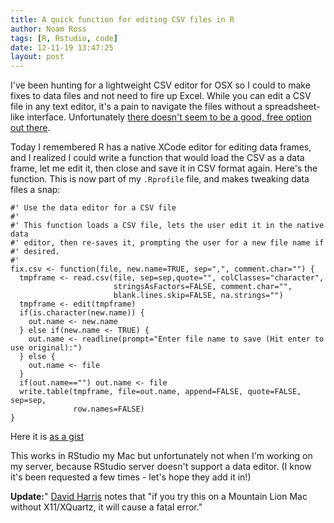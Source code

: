 ```yaml
---
title: A quick function for editing CSV files in R
author: Noam Ross
tags: [R, Rstudio, code]
date: 12-11-19 13:47:25
layout: post
--- 
```



I've been hunting for a lightweight CSV editor for OSX so I could to
make fixes to data files and not need to fire up Excel. While you can
edit a CSV file in any text editor, it's a pain to navigate the files
without a spreadsheet-like interface. Unfortunately [there doesn't seem
to be a good, free option out
there](http://apple.stackexchange.com/questions/66214/are-there-any-free-and-lightweight-spreadsheet-programs-for-the-mac).

Today I remembered R has a native XCode editor for editing data frames,
and I realized I could write a function that would load the CSV as a
data frame, let me edit it, then close and save it in CSV format again.
Here's the function. This is now part of my `.Rprofile` file, and makes
tweaking data files a snap:

    #' Use the data editor for a CSV file
    #' 
    #' This function loads a CSV file, lets the user edit it in the native data
    #' editor, then re-saves it, prompting the user for a new file name if 
    #' desired.
    #' 
    fix.csv <- function(file, new.name=TRUE, sep=",", comment.char="") {
      tmpframe <- read.csv(file, sep=sep,quote="", colClasses="character",
                           stringsAsFactors=FALSE, comment.char="",
                           blank.lines.skip=FALSE, na.strings="")
      tmpframe <- edit(tmpframe)
      if(is.character(new.name)) {
        out.name <- new.name
      } else if(new.name <- TRUE) {
        out.name <- readline(prompt="Enter file name to save (Hit enter to use original):")
      } else {
        out.name <- file
      }
      if(out.name=="") out.name <- file
      write.table(tmpframe, file=out.name, append=FALSE, quote=FALSE, sep=sep,
                  row.names=FALSE)
    }

Here it is [as a gist](https://gist.github.com/4114258)

This works in RStudio my Mac but unfortunately not when I'm working on
my server, because RStudio server doesn't support a data editor. (I know
it's been requested a few times - let's hope they add it in!)

**Update:**" [David Harris](https://twitter.com/davidjayharris) notes
that "if you try this on a Mountain Lion Mac without X11/XQuartz, it
will cause a fatal error."
